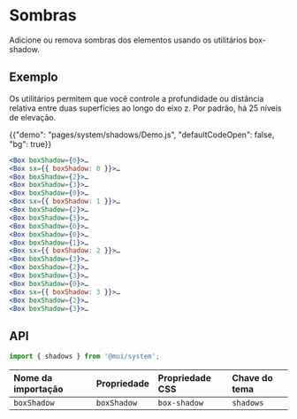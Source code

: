 # Sombras

<p class="description">Adicione ou remova sombras dos elementos usando os utilitários box-shadow.</p>

## Exemplo

Os utilitários permitem que você controle a profundidade ou distância relativa entre duas superfícies ao longo do eixo z. Por padrão, há 25 níveis de elevação.

{{"demo": "pages/system/shadows/Demo.js", "defaultCodeOpen": false, "bg": true}}

```jsx
<Box boxShadow={0}>…
<Box sx={{ boxShadow: 0 }}>…
<Box boxShadow={2}>…
<Box boxShadow={3}>…
<Box boxShadow={0}>…
<Box sx={{ boxShadow: 1 }}>…
<Box boxShadow={2}>…
<Box boxShadow={3}>…
<Box boxShadow={0}>…
<Box boxShadow={0}>…
<Box boxShadow={1}>…
<Box sx={{ boxShadow: 2 }}>…
<Box boxShadow={3}>…
<Box boxShadow={2}>…
<Box boxShadow={3}>…
<Box boxShadow={0}>…
<Box sx={{ boxShadow: 3 }}>…
<Box boxShadow={2}>…
<Box boxShadow={3}>…
```

## API

```js
import { shadows } from '@mui/system';
```

| Nome da importação | Propriedade | Propriedade CSS | Chave do tema |
|:------------------ |:----------- |:--------------- |:------------- |
| `boxShadow`        | `boxShadow` | `box-shadow`    | `shadows`     |
